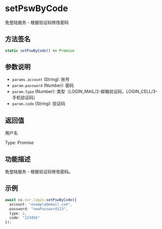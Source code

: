 # setPswByCode

免登陆服务 - 根据验证码修改密码

## 方法签名
```typescript
static setPswByCode() => Promise
```

## 参数说明
- `params.account` (String): 账号
- `param.password` (Number): 密码
- `param.type` (Number): 类型（LOGIN_MAIL/2-邮箱验证码，LOGIN_CELL/3-手机验证码）
- `param.code` (String): 验证码

## 返回值
用户名

Type: Promise

## 功能描述
免登陆服务 - 根据验证码修改密码。

## 示例
```typescript
await cx.svr.login.setPswByCode({
  account: "example@email.com",
  password: "newPassword123",
  type: 2,
  code: "123456"
});
``` 